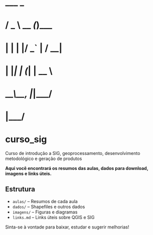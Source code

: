 

#   ___        _     
#  / _ \  __ _(_)___ 
# | | | |/ _` | / __|
# | |_| | (_| | \__ \
#  \__\_\\__, |_|___/
#       |___/       



# curso_sig
Curso de introdução a SIG, geoprocessamento, desenvolvimento metodológico e geração de produtos

**Aqui você encontrará os resumos das aulas, dados para download, imagens e links úteis.**

## Estrutura
- `aulas/` – Resumos de cada aula
- `dados/` – Shapefiles e outros dados
- `imagens/` – Figuras e diagramas
- `links.md` – Links úteis sobre QGIS e SIG

Sinta-se à vontade para baixar, estudar e sugerir melhorias!

